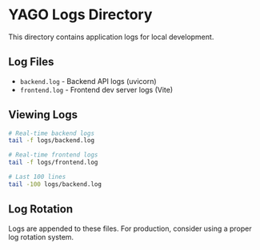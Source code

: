 # YAGO Logs Directory

This directory contains application logs for local development.

## Log Files
- `backend.log` - Backend API logs (uvicorn)
- `frontend.log` - Frontend dev server logs (Vite)

## Viewing Logs
```bash
# Real-time backend logs
tail -f logs/backend.log

# Real-time frontend logs
tail -f logs/frontend.log

# Last 100 lines
tail -100 logs/backend.log
```

## Log Rotation
Logs are appended to these files. For production, consider using a proper log rotation system.

